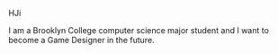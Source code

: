 HJi

 I am a Brooklyn College computer science major student and I want to become a Game Designer in the future.
